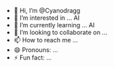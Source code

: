 - 👋 Hi, I’m @Cyanodragg
- 👀 I’m interested in ... AI
- 🌱 I’m currently learning ... AI
- 💞️ I’m looking to collaborate on ...
- 📫 How to reach me ...
- 😄 Pronouns: ...
- ⚡ Fun fact: ...

<!---
Cyanodragg/Cyanodragg is a ✨ special ✨ repository because its `README.md` (this file) appears on your GitHub profile.
You can click the Preview link to take a look at your changes.
--->
